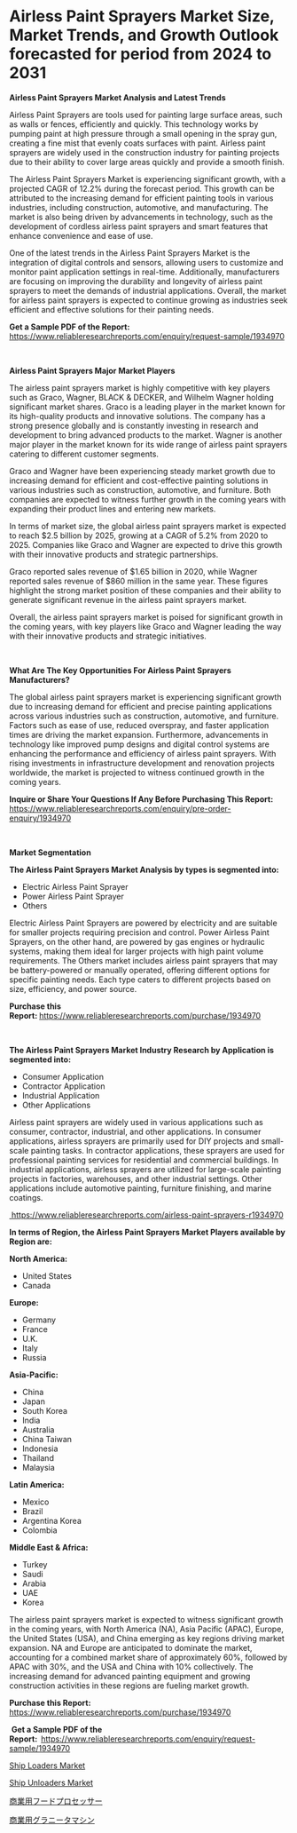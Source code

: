 <p><h1>Airless Paint Sprayers Market Size, Market Trends, and Growth Outlook forecasted for period from 2024 to 2031</h1></p><p><strong>Airless Paint Sprayers Market Analysis and Latest Trends</strong></p>
<p><p>Airless Paint Sprayers are tools used for painting large surface areas, such as walls or fences, efficiently and quickly. This technology works by pumping paint at high pressure through a small opening in the spray gun, creating a fine mist that evenly coats surfaces with paint. Airless paint sprayers are widely used in the construction industry for painting projects due to their ability to cover large areas quickly and provide a smooth finish.</p><p>The Airless Paint Sprayers Market is experiencing significant growth, with a projected CAGR of 12.2% during the forecast period. This growth can be attributed to the increasing demand for efficient painting tools in various industries, including construction, automotive, and manufacturing. The market is also being driven by advancements in technology, such as the development of cordless airless paint sprayers and smart features that enhance convenience and ease of use.</p><p>One of the latest trends in the Airless Paint Sprayers Market is the integration of digital controls and sensors, allowing users to customize and monitor paint application settings in real-time. Additionally, manufacturers are focusing on improving the durability and longevity of airless paint sprayers to meet the demands of industrial applications. Overall, the market for airless paint sprayers is expected to continue growing as industries seek efficient and effective solutions for their painting needs.</p></p>
<p><strong>Get a Sample PDF of the Report:&nbsp;</strong> <a href="https://www.reliableresearchreports.com/enquiry/request-sample/1934970">https://www.reliableresearchreports.com/enquiry/request-sample/1934970</a></p>
<p>&nbsp;</p>
<p><strong>Airless Paint Sprayers Major Market Players</strong></p>
<p><p>The airless paint sprayers market is highly competitive with key players such as Graco, Wagner, BLACK & DECKER, and Wilhelm Wagner holding significant market shares. Graco is a leading player in the market known for its high-quality products and innovative solutions. The company has a strong presence globally and is constantly investing in research and development to bring advanced products to the market. Wagner is another major player in the market known for its wide range of airless paint sprayers catering to different customer segments.</p><p>Graco and Wagner have been experiencing steady market growth due to increasing demand for efficient and cost-effective painting solutions in various industries such as construction, automotive, and furniture. Both companies are expected to witness further growth in the coming years with expanding their product lines and entering new markets.</p><p>In terms of market size, the global airless paint sprayers market is expected to reach $2.5 billion by 2025, growing at a CAGR of 5.2% from 2020 to 2025. Companies like Graco and Wagner are expected to drive this growth with their innovative products and strategic partnerships.</p><p>Graco reported sales revenue of $1.65 billion in 2020, while Wagner reported sales revenue of $860 million in the same year. These figures highlight the strong market position of these companies and their ability to generate significant revenue in the airless paint sprayers market.</p><p>Overall, the airless paint sprayers market is poised for significant growth in the coming years, with key players like Graco and Wagner leading the way with their innovative products and strategic initiatives.</p></p>
<p>&nbsp;</p>
<p><strong>What Are The Key Opportunities For Airless Paint Sprayers Manufacturers?</strong></p>
<p><p>The global airless paint sprayers market is experiencing significant growth due to increasing demand for efficient and precise painting applications across various industries such as construction, automotive, and furniture. Factors such as ease of use, reduced overspray, and faster application times are driving the market expansion. Furthermore, advancements in technology like improved pump designs and digital control systems are enhancing the performance and efficiency of airless paint sprayers. With rising investments in infrastructure development and renovation projects worldwide, the market is projected to witness continued growth in the coming years.</p></p>
<p><strong>Inquire or Share Your Questions If Any Before Purchasing This Report:</strong> <a href="https://www.reliableresearchreports.com/enquiry/pre-order-enquiry/1934970">https://www.reliableresearchreports.com/enquiry/pre-order-enquiry/1934970</a></p>
<p>&nbsp;</p>
<p><strong>Market Segmentation</strong></p>
<p><strong>The Airless Paint Sprayers Market Analysis by types is segmented into:</strong></p>
<p><ul><li>Electric Airless Paint Sprayer</li><li>Power Airless Paint Sprayer</li><li>Others</li></ul></p>
<p><p>Electric Airless Paint Sprayers are powered by electricity and are suitable for smaller projects requiring precision and control. Power Airless Paint Sprayers, on the other hand, are powered by gas engines or hydraulic systems, making them ideal for larger projects with high paint volume requirements. The Others market includes airless paint sprayers that may be battery-powered or manually operated, offering different options for specific painting needs. Each type caters to different projects based on size, efficiency, and power source.</p></p>
<p><strong>Purchase this Report:&nbsp;</strong><a href="https://www.reliableresearchreports.com/purchase/1934970">https://www.reliableresearchreports.com/purchase/1934970</a></p>
<p>&nbsp;</p>
<p><strong>The Airless Paint Sprayers Market Industry Research by Application is segmented into:</strong></p>
<p><ul><li>Consumer Application</li><li>Contractor Application</li><li>Industrial Application</li><li>Other Applications</li></ul></p>
<p><p>Airless paint sprayers are widely used in various applications such as consumer, contractor, industrial, and other applications. In consumer applications, airless sprayers are primarily used for DIY projects and small-scale painting tasks. In contractor applications, these sprayers are used for professional painting services for residential and commercial buildings. In industrial applications, airless sprayers are utilized for large-scale painting projects in factories, warehouses, and other industrial settings. Other applications include automotive painting, furniture finishing, and marine coatings.</p></p>
<p><a href="https://www.reliableresearchreports.com/airless-paint-sprayers-r1934970">&nbsp;https://www.reliableresearchreports.com/airless-paint-sprayers-r1934970</a></p>
<p><strong>In terms of Region, the Airless Paint Sprayers Market Players available by Region are:</strong></p>
<p>
    <p> <strong> North America: </strong>
        <ul>
            <li>United States</li>
            <li>Canada</li>
        </ul>
        </p> 
    <p> <strong> Europe: </strong>
        <ul>
            <li>Germany</li>
            <li>France</li>
            <li>U.K.</li>
            <li>Italy</li>
            <li>Russia</li>
        </ul>
        </p> 
    <p> <strong> Asia-Pacific: </strong>
        <ul>
            <li>China</li>
            <li>Japan</li>
            <li>South Korea</li>
            <li>India</li>
            <li>Australia</li>
            <li>China Taiwan</li>
            <li>Indonesia</li>
            <li>Thailand</li>
            <li>Malaysia</li>
        </ul>
        </p> 
    <p> <strong> Latin America: </strong>
        <ul>
            <li>Mexico</li>
            <li>Brazil</li>
            <li>Argentina Korea</li>
            <li>Colombia</li>
        </ul>
        </p> 
    <p> <strong> Middle East & Africa: </strong>
        <ul>
            <li>Turkey</li>
            <li>Saudi</li>
            <li>Arabia</li>
            <li>UAE</li>
            <li>Korea</li>
        </ul>
    </p>
    </p>
<p><p>The airless paint sprayers market is expected to witness significant growth in the coming years, with North America (NA), Asia Pacific (APAC), Europe, the United States (USA), and China emerging as key regions driving market expansion. NA and Europe are anticipated to dominate the market, accounting for a combined market share of approximately 60%, followed by APAC with 30%, and the USA and China with 10% collectively. The increasing demand for advanced painting equipment and growing construction activities in these regions are fueling market growth.</p></p>
<p><strong>Purchase this Report: </strong><a href="https://www.reliableresearchreports.com/purchase/1934970">https://www.reliableresearchreports.com/purchase/1934970</a></p>
<p>&nbsp;<strong>Get a Sample PDF of the Report:&nbsp;&nbsp;</strong><a href="https://www.reliableresearchreports.com/enquiry/request-sample/1934970">https://www.reliableresearchreports.com/enquiry/request-sample/1934970</a></p>
<p><strong></strong></p>
<p><p><a href="https://github.com/biheemgalvinlouises6hokrh3h/Market-Research-Report-List-2/blob/main/ship-loaders-market.md">Ship Loaders Market</a></p><p><a href="https://github.com/mabutironaldo/Market-Research-Report-List-4/blob/main/ship-unloaders-market.md">Ship Unloaders Market</a></p><p><a href="https://github.com/lababdou/Market-Research-Report-List-3/blob/main/903098937634.md">商業用フードプロセッサー</a></p><p><a href="https://github.com/bevdtkn4419963/Market-Research-Report-List-1/blob/main/646166437635.md">商業用グラニータマシン</a></p></p>